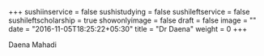 +++
sushiinservice = false
sushistudying = false
sushileftservice = false
sushileftscholarship = true
showonlyimage = false
draft = false
image = ""
date = "2016-11-05T18:25:22+05:30"
title = "Dr Daena"
weight = 0
+++

Daena Mahadi
<!--more-->
